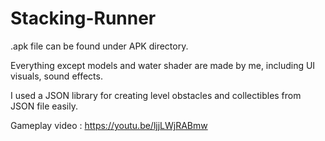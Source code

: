 # Stacking-Runner

.apk file can be found under APK directory.

Everything except models and water shader are made by me, including UI visuals, sound effects.

I used a JSON library for creating level obstacles and collectibles from JSON file easily.

Gameplay video : https://youtu.be/ljjLWjRABmw
